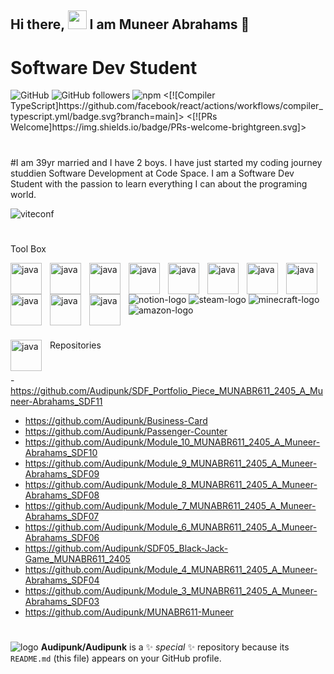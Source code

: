 
## Hi there, <img src="https://github.com/user-attachments/assets/f6d643fa-00e6-4ee4-bdc5-56ba022b8adc" width="30px"> I am Muneer Abrahams 👋
# Software Dev Student
<img alt="GitHub" src="https://github.com/facebook/react/actions/workflows/runtime_build_and_test.yml/badge.svg/">
  <https://www.youtube.com/channel/UCuJEyzAlx4s2IGqxUvRYWbw">  
<img alt="GitHub followers" src="https://github.com/facebook/react/actions/workflows/runtibuild_and_test.yml/badge.svg/">
    <img alt="npm" src="https://img.shields.io/npm/v/react.svg?style=flat)](https://www.npmjs.com/package/react]> <"https://github.com/facebook/react/actions/workflows/runtime_build_and_test.yml/badge.svg/">
    <https://github.com/facebook/react/actions/workflows/runtime_build_and_test.yml> <[![Compiler TypeScript]https://github.com/facebook/react/actions/workflows/compiler_typescript.yml/badge.svg?branch=main]><https://github.com/facebook/react/actions/workflows/compiler_typescript.yml> 
<[![PRs Welcome]https://img.shields.io/badge/PRs-welcome-brightgreen.svg]><https://legacy.reactjs.org/docs/how-to-contribute.html#your-first-pull-request>

#



#I am 39yr married and I have 2 boys.
I have just started my coding journey studdien Software Development at Code Space.
I am a Software Dev Student with the passion to learn everything I can about the programing world.

![viteconf](https://github.com/user-attachments/assets/96c4f6f9-d163-4953-83e7-3e1da6bb51ff)
#
Tool Box




<img align="left" alt="java" width="50px" style="padding-right:10px" src="https://cdn.jsdelivr.net/gh/devicons/devicon@latest/icons/javascript/javascript-original.svg" />

<img align="left" alt="java" width="50px" style="padding-right:10px" src="https://cdn.jsdelivr.net/gh/devicons/devicon@latest/icons/json/json-original.svg" />

<img align="left" alt="java" width="50px" style="padding-right:10px" src="https://cdn.jsdelivr.net/gh/devicons/devicon@latest/icons/tailwindcss/tailwindcss-original-wordmark.svg" />

<img align="left" alt="java" width="50px" style="padding-right:10px" src="https://cdn.jsdelivr.net/gh/devicons/devicon@latest/icons/html5/html5-original.svg" />

<img align="left" alt="java" width="50px" style="padding-right:10px" src="https://cdn.jsdelivr.net/gh/devicons/devicon@latest/icons/firebase/firebase-original.svg" />

<img align="left" alt="java" width="50px" style="padding-right:10px" src="https://cdn.jsdelivr.net/gh/devicons/devicon@latest/icons/github/github-original.svg" />

<img align="left" alt="java" width="50px" style="padding-right:10px" src="https://cdn.jsdelivr.net/gh/devicons/devicon@latest/icons/githubcodespaces/githubcodespaces-original.svg" />

<img align="left" alt="java" width="50px" style="padding-right:10px"  src="https://cdn.jsdelivr.net/gh/devicons/devicon@latest/icons/codepen/codepen-original.svg" />

<img align="left" alt="java" width="50px" style="padding-right:10px" src="https://cdn.jsdelivr.net/gh/devicons/devicon@latest/icons/vscode/vscode-original-wordmark.svg" />

<img align="left" alt="java" width="50px" style="padding-right:10px" src="https://cdn.jsdelivr.net/gh/devicons/devicon@latest/icons/nodejs/nodejs-original.svg" />

<img align="left" alt="java" width="50px" style="padding-right:10px" src="https://cdn.jsdelivr.net/gh/devicons/devicon@latest/icons/devicon/devicon-original.svg" />

![notion-logo](https://github.com/user-attachments/assets/41ba9a8f-cef4-44fd-9349-11be1dd17bcf)
![steam-logo](https://github.com/user-attachments/assets/b549af1c-0069-492a-b680-0c6930d49b93)
![minecraft-logo](https://github.com/user-attachments/assets/0d014c04-aec9-488b-b6a0-897ed1b689e9)
![amazon-logo](https://github.com/user-attachments/assets/4ee0fcde-cee9-4c67-b096-ac2f5e9857d4)






<!--Here are some ideas to get you started:

- 🔭 I’m currently wor![viteconf](https://github.com/user-attachments/assets/eb2b8791-3b8d-4dd1-8c43-6de16a7c5fb8)
king on ...
- 🌱 I’m currently learning ...
- 👯 I’m looking to collaborate on ...
- 🤔 I’m looking for help with ...
- 💬 Ask me about ...
- 📫 How to reach me: ...
- 😄 Pronouns: ...
- ⚡ Fun fact: ...
-->
#


<img align="left" alt="java" width="50px" style="padding-right:10px" src="https://cdn.jsdelivr.net/gh/devicons/devicon@latest/icons/github/github-original.svg" input="Repositories" src="https://github.com/Audipunk?tab=repositories" />




#
Repositories
#
-https://github.com/Audipunk/SDF_Portfolio_Piece_MUNABR611_2405_A_Muneer-Abrahams_SDF11
- https://github.com/Audipunk/Business-Card
- https://github.com/Audipunk/Passenger-Counter
- https://github.com/Audipunk/Module_10_MUNABR611_2405_A_Muneer-Abrahams_SDF10
- https://github.com/Audipunk/Module_9_MUNABR611_2405_A_Muneer-Abrahams_SDF09
- https://github.com/Audipunk/Module_8_MUNABR611_2405_A_Muneer-Abrahams_SDF08
- https://github.com/Audipunk/Module_7_MUNABR611_2405_A_Muneer-Abrahams_SDF07
- https://github.com/Audipunk/Module_6_MUNABR611_2405_A_Muneer-Abrahams_SDF06
- https://github.com/Audipunk/SDF05_Black-Jack-Game_MUNABR611_2405
- https://github.com/Audipunk/Module_4_MUNABR611_2405_A_Muneer-Abrahams_SDF04
- https://github.com/Audipunk/Module_3_MUNABR611_2405_A_Muneer-Abrahams_SDF03
- https://github.com/Audipunk/MUNABR611-Muneer
#



![logo](https://github.com/user-attachments/assets/3f8d56c0-d967-4e44-9bff-05c7a2784cfd) 
**Audipunk/Audipunk** is a ✨ _special_ ✨ repository because its `README.md` (this file) appears on your GitHub profile.
